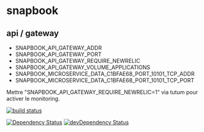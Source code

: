 # snapbook
## api / gateway
   
- SNAPBOOK_API_GATEWAY_ADDR
- SNAPBOOK_API_GATEWAY_PORT
- SNAPBOOK_API_GATEWAY_REQUIRE_NEWRELIC
- SNAPBOOK_API_GATEWAY_VOLUME_APPLICATIONS
- SNAPBOOK_MICROSERVICE_DATA_C1BFAE68_PORT_10101_TCP_ADDR
- SNAPBOOK_MICROSERVICE_DATA_C1BFAE68_PORT_10101_TCP_PORT

Mettre "SNAPBOOK_API_GATEWAY_REQUIRE_NEWRELIC=1" via tutum pour activer le monitoring.

[![build status](https://gitlab.com/ci/projects/6885/status.png?ref=master)](https://gitlab.com/ci/projects/6885?ref=master)

[![Dependency Status](https://david-dm.org/gperreymond/snapbook-api-gateway.svg)](https://david-dm.org/gperreymond/snapbook-api-gateway#info=dependencies)
[![devDependency Status](https://david-dm.org/gperreymond/snapbook-api-gateway/dev-status.svg)](https://david-dm.org/gperreymond/snapbook-api-gateway#info=devDependencies) 